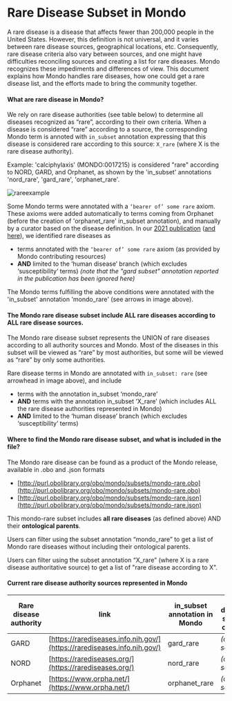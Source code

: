 # Rare Disease Subset in Mondo

A rare disease is a disease that affects fewer than 200,000 people in the United States. However, this definition is not universal, and it varies between rare disease sources, geographical locations, etc. Consequently, rare disease criteria also vary between sources, and one might have difficulties reconciling sources and creating a list for rare diseases. Mondo recognizes these impediments and differences of view. This document explains how Mondo handles rare diseases, how one could get a rare disease list, and the efforts made to bring the community together.

#### What are rare disease in Mondo?
We rely on rare disease authorities (see table below) to determine all diseases recognized as “rare”, according to their own criteria. When a disease is considered “rare” according to a source, the corresponding Mondo term is annoted with `in_subset` annotation expressing that this disease is considered rare according to this source: `X_rare`  (where X is the rare disease authority).

Example: 'calciphylaxis' (MONDO:0017215) is considered "rare" according to NORD, GARD, and Orphanet, as shown by the 'in_subset' annotations 'nord_rare', 'gard_rare', 'orphanet_rare'.

![rareexample](https://github.com/monarch-initiative/mondo/assets/12737987/a5dc4b6e-c3d1-4bca-926a-f81fdcea5ddb)

Some Mondo terms were annotated with a `‘bearer of’ some rare` axiom. These axioms were added automatically to terms coming from Orphanet (before the creation of 'orphanet_rare' in_subset annotation), and manually by a curator based on the disease definition.
In our [2021 publication](https://mondo.monarchinitiative.org/pages/analysis/) ([and here](https://pubmed.ncbi.nlm.nih.gov/32020066/)), we identified rare diseases as
- terms annotated with the `‘bearer of’ some rare` axiom (as provided by Mondo contributing resources)
- **AND** limited to the ‘human disease’ branch (which excludes ‘susceptibility’ terms)
_(note that the "gard subset" annotation reported in the publication has been ignored here)_

The Mondo terms fulfilling the above conditions were annotated with the 'in_subset' annotation 'mondo_rare' (see arrows in image above).

#### The Mondo rare disease subset include ALL rare diseases according to ALL rare disease sources.
The Mondo rare disease subset represents the UNION of rare diseases according to all authority sources and Mondo. Most of the diseases in this subset will be viewed as “rare” by most authorities, but some will be viewed as “rare” by only some authorities.

Rare disease terms in Mondo are annotated with `in_subset: rare` (see arrowhead in image above), and include
- terms with the annotation in_subset ‘mondo_rare’
- **AND** terms with the annotation in_subset ‘X_rare’ (which includes ALL the rare disease authorities represented in Mondo)
- **AND** limited to the ‘human disease’ branch (which excludes ‘susceptibility’ terms)

#### Where to find the Mondo rare disease subset, and what is included in the file?
The Mondo rare disease can be found as a product of the Mondo release, available in .obo and .json formats
- [http://purl.obolibrary.org/obo/mondo/subsets/mondo-rare.obo](http://purl.obolibrary.org/obo/mondo/subsets/mondo-rare.obo)
- [http://purl.obolibrary.org/obo/mondo/subsets/mondo-rare.json](http://purl.obolibrary.org/obo/mondo/subsets/mondo-rare.json)


This mondo-rare subset includes **all rare diseases** (as defined above) AND their **ontological parents**.

Users can filter using the subset annotation “mondo_rare” to get a list of Mondo rare diseases without including their ontological parents.

Users can filter using the subset annotation “X_rare” (where X is a rare disease authoritative source) to get a list of "rare disease according to X".


#### Current rare disease authority sources represented in Mondo

| Rare disease authority | link | in_subset annotation in Mondo | Rare disease source criteria |
| --- | --- | --- | --- |
|GARD |[https://rarediseases.info.nih.gov/](https://rarediseases.info.nih.gov/) | gard_rare | *(coming soon)*|
|NORD |[https://rarediseases.org/](https://rarediseases.org/) | nord_rare | *(coming soon)*|
|Orphanet |[https://www.orpha.net/](https://www.orpha.net/) | orphanet_rare | *(coming soon)*|




